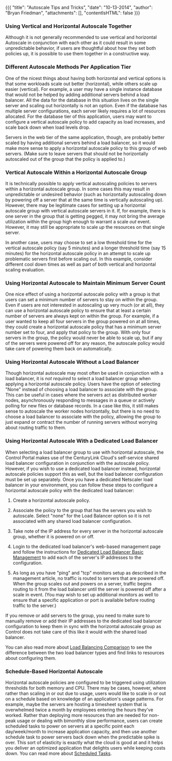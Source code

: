 {{{
  "title": "Autoscale Tips and Tricks",
  "date": "10-13-2014",
  "author": "Bryan Friedman",
  "attachments": [],
  "contentIsHTML": false
}}}

### Using Vertical and Horizontal Autoscale Together
Although it is not generally recommended to use vertical and horizontal Autoscale in conjunction with each other as it could result in some unpredictable behavior, if users are thoughtful about how they set both policies up, it is possible to use them together in a constructive way.

### Different Autoscale Methods Per Application Tier
One of the nicest things about having both horizontal and vertical options is that some workloads scale out better (horizontal), while others scale up easier (vertical). For example, a user may have a single instance database that would not be helped by adding additional servers behind a load balancer. All the data for the database in this situation lives on the single server and scaling out horizontally is not an option. Even if the database has multiple server configurations, each server likely requires a lot of resources allocated. For the database tier of this application, users may want to configure a vertical autoscale policy to add capacity as load increases, and scale back down when load levels drop.

Servers in the web tier of the same application, though, are probably better scaled by having additional servers behind a load balancer, so it would make more sense to apply a horizontal autoscale policy to this group of web servers. (Make sure to leave servers that should not be horizontally autoscaled out of the group that the policy is applied to.)

### Vertical Autoscale Within a Horizontal Autoscale Group
It is technically possible to apply vertical autoscaling policies to servers within a horizontal autoscale group. In some cases this may result in unpredictable or undesired behavior (such as horizontally autoscaling down by powering off a server that at the same time is vertically autoscaling up). However, there may be legitimate cases for setting up a horizontal autoscale group with vertical autoscale servers in it. If, for example, there is one server in the group that is getting pegged, it may not bring the average utilization within the group high enough to warrant a scale *out* event. However, it may still be appropriate to scale *up* the resources on that single server.

In another case, users may choose to set a low threshold time for the vertical autoscale policy (say 5 minutes) and a longer threshold time (say 15 minutes) for the horizontal autoscale policy in an attempt to scale up problematic servers first before scaling out. In this example, consider different cool down times as well as part of both vertical and horizontal scaling evaluation.

### Using Horizontal Autoscale to Maintain Minimum Server Count
One nice effect of using a horizontal autoscale policy with a group is that users can set a minimum number of servers to stay on within the group. Even if users are not interested in autoscaling up very much (or at all), they can use a horizontal autoscale policy to ensure that at least a certain number of servers are always kept on within the group. For example, if a user wanted to keep all four servers in the group powered on at all times, they could create a horizontal autoscale policy that has a minimum server number set to four, and apply that policy to the group. With only four servers in the group, the policy would never be able to scale up, but if any of the servers were powered off for any reason, the autoscale policy would take care of powering them back on automatically.

### Using Horizontal Autoscale Without a Load Balancer
Though horizontal autoscale may most often be used in conjunction with a load balancer, it is *not* *required* to select a load balancer group when applying a horizontal autoscale policy. Users have the option of selecting "None" instead of choosing a load balancer to associate with the group. This can be useful in cases where the servers act as distributed worker nodes, asynchronously responding to messages in a queue or actively polling for new files or database records. In a case like this, it still makes sense to autoscale the worker nodes horizontally, but there is no need to choose a load balancer to associate with the policy, allowing the group to just expand or contract the number of running servers without worrying about routing traffic to them.


### Using Horizontal Autoscale With a Dedicated Load Balancer
When selecting a load balancer group to use with horizontal autoscale, the Control Portal makes use of the CenturyLink Cloud's self-service shared load balancer configuration in conjunction with the autoscale policy. However, if you wish to use a dedicated load balancer instead, horizontal autoscale policies support this as well, but the load balancer configuration must be set up separately. Once you have a dedicated Netscaler load balancer in your environment, you can follow these steps to configure a horizontal autoscale policy with the dedicated load balancer:

1. Create a horizontal autoscale policy.

2. Associate the policy to the group that has the servers you wish to autoscale. Select "none" for the Load Balancer option so it is not associated with any shared load balancer configuration.

3. Take note of the IP address for every server in the horizontal autoscale group, whether it is powered on or off.

4. Login to the dedicated load balancer's web-based management page and follow the instructions for [Dedicated Load Balancer Basic Management](../Network/dedicated-load-balancer-basic-management.md) to add each of the server's IP addresses to the configuration.

5. As long as you have "ping" and "tcp" monitors setup as described in the management article, no traffic is routed to servers that are powered off. When the group scales out and powers on a server, traffic begins routing to it from the load balancer until the server is powered off after a scale in event. (You may wish to set up additional monitors as well to ensure that a specific application or port is available before routing traffic to the server.)

If you remove or add servers to the group, you need to make sure to manually remove or add their IP addresses to the dedicated load balancer configuration to keep them in sync with the horizontal autoscale group as Control does not take care of this like it would with the shared load balancer.

You can also read more about [Load Balancing Comparison](../Network/load-balancing-comparison-matrix.md) to see the difference between the two load balancer types and find links to resources about configuring them.

### Schedule-Based Horizontal Autoscale
Horizontal autoscale policies are configured to be triggered using utilization thresholds for both memory and CPU. There may be cases, however, where rather than scaling in or out due to usage, users would like to scale in or out on a schedule based on knowledge of an application's usage patterns. For example, maybe the servers are hosting a timesheet system that is overwhelmed twice a month by employees entering the hours they've worked. Rather than deploying more resources than are needed for non-peak usage or dealing with bimonthly slow performance, users can create scheduled tasks to power on servers at a specific point each day/week/month to increase application capacity, and then use another schedule task to power servers back down when the predictable spike is over. This sort of elasticity is exactly what the cloud is good at and it helps you deliver an optimized application that delights users while keeping costs down. You can read more about [Scheduled Tasks](../Servers/creating-a-scheduled-task.md).
